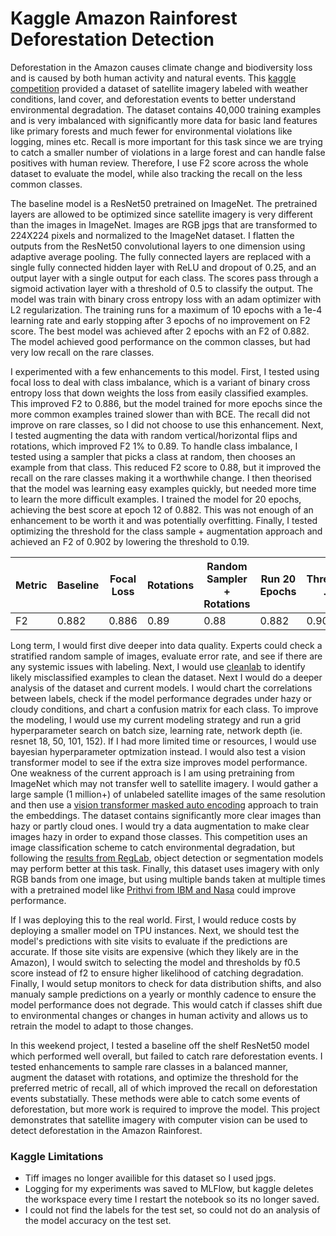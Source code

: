 # Kaggle Amazon Rainforest Deforestation Detection 
Deforestation in the Amazon causes climate change and biodiversity loss and is caused by both human activity and natural events. This [kaggle competition](https://www.kaggle.com/c/planet-understanding-the-amazon-from-space) provided a dataset of satellite imagery labeled with weather conditions, land cover, and deforestation events to better understand environmental degradation. The dataset contains 40,000 training examples and is very imbalanced with significantly more data for basic land features like primary forests and much fewer for environmental violations like logging, mines etc. Recall is more important for this task since we are trying to catch a smaller number of violations in a large forest and can handle false positives with human review. Therefore, I use F2 score across the whole dataset to evaluate the model, while also tracking the recall on the less common classes. 

The baseline model is a ResNet50 pretrained on ImageNet. The pretrained layers are allowed to be optimized since satellite imagery is very different than the images in ImageNet. Images are RGB jpgs that are transformed to 224X224 pixels and normalized to the ImageNet dataset. I flatten the outputs from the ResNet50 convolutional layers to one dimension using adaptive average pooling. The fully connected layers are replaced with a single fully connected hidden layer with ReLU and dropout of 0.25, and an output layer with a single output for each class. The scores pass through a sigmoid activation layer with a threshold of 0.5 to classify the output. The model was train with binary cross entropy loss with an adam optimizer with L2 regularization. The training runs for a maximum of 10 epochs with a 1e-4 learning rate and early stopping after 3 epochs of no improvement on F2 score. The best model was achieved after 2 epochs with an F2 of 0.882. The model achieved good performance on the common classes, but had very low recall on the rare classes. 

I experimented with a few enhancements to this model. First, I tested using focal loss to deal with class imbalance, which is a variant of binary cross entropy loss that down weights the loss from easily classified examples. This improved F2 to 0.886, but the model trained for more epochs since the more common examples trained slower than with BCE. The recall did not improve on rare classes, so I did not choose to use this enhancement.  Next, I tested augmenting the data with random vertical/horizontal flips and rotations, which improved F2 1% to 0.89. To handle class imbalance, I tested using a sampler that picks a class at random, then chooses an example from that class. This reduced F2 score to 0.88, but it improved the recall on the rare classes making it a worthwhile change. I then theorised that the model was learning easy examples quickly, but needed more time to learn the more difficult examples. I trained the model for 20 epochs, achieving the best score at epoch 12 of 0.882. This was not enough of an enhancement to be worth it and was potentially overfitting. Finally, I tested optimizing the threshold for the class sample + augmentation approach and achieved an F2 of 0.902 by lowering the threshold to 0.19.

| Metric  | Baseline   | Focal Loss | Rotations  | Random Sampler + Rotations | Run 20 Epochs | Threshold .19 |
| --------| -------    | --------   | -------    | --------                   | -------       | -------       | 
| F2      | 0.882      | 0.886      |  0.89      |  0.88                      | 0.882         | 0.902         |

Long term, I would first dive deeper into data quality. Experts could check a stratified random sample of images, evaluate error rate, and see if there are any systemic issues with labeling. Next, I would use [cleanlab](https://github.com/cleanlab/cleanlab/) to identify likely misclassified examples to clean the dataset. Next I would do a deeper analysis of the dataset and current models. I would chart the correlations between labels, check if the model performance degrades under hazy or cloudy conditions, and chart a confusion matrix for each class. To improve the modeling, I would use my current modeling strategy and run a grid hyperparameter search on batch size, learning rate, network depth (ie. resnet 18, 50, 101, 152). If I had more limited time or resources, I would use bayesian hyperparameter optmization instead. I would also test a vision transformer model to see if the extra size improves model performance. One weakness of the current approach is I am using pretraining from ImageNet which may not transfer well to satellite imagery. I would gather a large sample (1 million+) of unlabeled satellite images of the same resolution and then use a [vision transformer masked auto encoding](https://huggingface.co/docs/transformers/main/model_doc/vit_mae) approach to train the embeddings. The dataset contains significantly more clear images than hazy or partly cloud ones. I would try a data augmentation to make clear images hazy in order to expand those classes. This competition uses an image classification scheme to catch environmental degradation, but following the [results from RegLab](https://arxiv.org/abs/2208.08919), object detection or segmentation models may perform better at this task. Finally, this dataset uses imagery with only RGB bands from one image, but using multiple bands taken at multiple times with a pretrained model like [Prithvi from IBM and Nasa](https://huggingface.co/ibm-nasa-geospatial) could improve performance. 

If I was deploying this to the real world. First, I would reduce costs by deploying a smaller model on TPU instances. Next, we should test the model's predictions with site visits to evaluate if the predictions are accurate. If those site visits are expensive (which they likely are in the Amazon), I would switch to selecting the model and thresholds by f0.5 score instead of f2 to ensure higher likelihood of catching degradation. Finally, I would setup monitors to check for data distribution shifts, and also manualy sample predictions on a yearly or monthly cadence to ensure the model performance does not degrade. This would catch if classes shift due to environmental changes or changes in human activity and allows us to retrain the model to adapt to those changes. 

 In this weekend project, I tested a baseline off the shelf ResNet50 model which performed well overall, but failed to catch rare deforestation events. I tested enhancements to sample rare classes in a balanced manner, augment the dataset with rotations, and optimize the threshold for the preferred metric of recall, all of which improved the recall on deforestation events substatially. These methods were able to catch some events of deforestation, but more work is required to improve the model. This project demonstrates that satellite imagery with computer vision can be used to detect deforestation in the Amazon Rainforest. 


### Kaggle Limitations
* Tiff images no longer availible for this dataset so I used jpgs. 
* Logging for my experiments was saved to MLFlow, but kaggle deletes the workspace every time I restart the notebook so its no longer saved. 
* I could not find the labels for the test set, so could not do an analysis of the model accuracy on the test set. 
